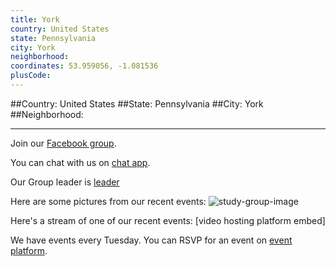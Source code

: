```yaml
---
title: York
country: United States
state: Pennsylvania
city: York
neighborhood: 
coordinates: 53.959056, -1.081536
plusCode:
---
```


##Country: United States
##State: Pennsylvania
##City: York
##Neighborhood: 
*****
Join our [Facebook group](https://www.facebook.com/groups/free.code.camp.york.pa).

You can chat with us on [chat app]().

Our Group leader is [leader]()

Here are some pictures from our recent events:
![study-group-image]()

Here's a stream of one of our recent events:
[video hosting platform embed]

We have events every Tuesday. You can RSVP for an event on [event platform]().
